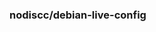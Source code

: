 <!-- This file is automatically generated by "make update_todo" -->

### nodiscc/debian-live-config

